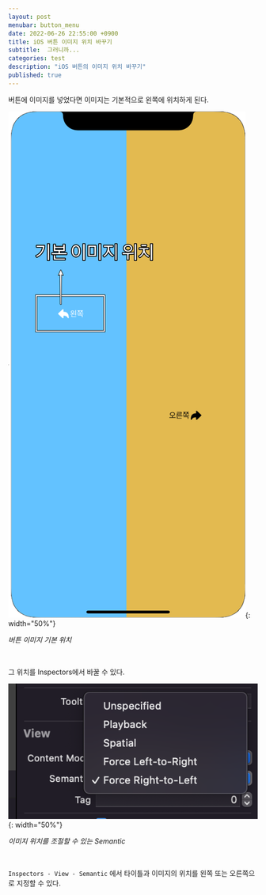 ```yaml
---
layout: post
menubar: button_menu
date: 2022-06-26 22:55:00 +0900
title: iOS 버튼 이미지 위치 바꾸기
subtitle:  그러니까...
categories: test
description: "iOS 버튼의 이미지 위치 바꾸기"
published: true
---
```


버튼에 이미지를 넣었다면 이미지는 기본적으로 왼쪽에 위치하게 된다.

![change image](/img/2022-06-26/image_position.png){: width="50%"}

_버튼 이미지 기본 위치_

<br/>

그 위치를 Inspectors에서 바꿀 수 있다.

![button inspectors](/img/2022-06-26/image_position_inspector.png){: width="50%"}

_이미지 위치를 조절할 수 있는 Semantic_

<br/>

`Inspectors - View - Semantic` 에서 타이틀과 이미지의 위치를 왼쪽 또는 오른쪽으로 지정할 수 있다.